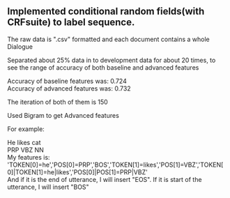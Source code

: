 <h2>Implemented conditional random fields(with CRFsuite) to label sequence.</h2>
<p>The raw data is ".csv" formatted and each document contains a whole Dialogue</p>
<p>Separated about 25% data in to development data for about 20 times, to see the range of accuracy of both
baseline and advanced features</p>
Accuracy of baseline features was: 0.724</br>
Accuracy of advanced features was: 0.732</br>
<p>The iteration of both of them is 150</p>
<p>Used Bigram to get Advanced features</p>
<p>For example:</p>
He likes cat</br>
PRP VBZ  NN</br>
My features is:
'TOKEN[0]=he','POS[0]=PRP','BOS','TOKEN[1]=likes','POS[1]=VBZ','TOKEN[0]|TOKEN[1]=he|likes','POS[0]|POS[1]=PRP|VBZ'<br>
And if it is the end of utterance, I will insert "EOS". If it is start of the utterance, I will insert "BOS"</br>
